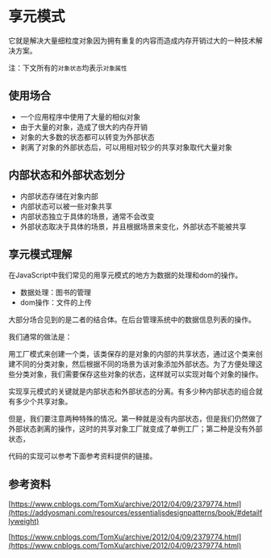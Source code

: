 # 享元模式

它就是解决大量细粒度对象因为拥有重复的内容而造成内存开销过大的一种技术解决方案。

注：下文所有的`对象状态`均表示`对象属性`

## 使用场合

* 一个应用程序中使用了大量的相似对象
* 由于大量的对象，造成了很大的内存开销
* 对象的大多数的状态都可以转变为外部状态
* 剥离了对象的外部状态后，可以用相对较少的共享对象取代大量对象


## 内部状态和外部状态划分

* 内部状态存储在对象内部
* 内部状态可以被一些对象共享
* 内部状态独立于具体的场景，通常不会改变
* 外部状态取决于具体的场景，并且根据场景来变化，外部状态不能被共享

## 享元模式理解

在JavaScript中我们常见的用享元模式的地方为数据的处理和dom的操作。

* 数据处理：图书的管理
* dom操作：文件的上传

大部分场合见到的是二者的结合体。在后台管理系统中的数据信息列表的操作。

我们通常的做法是：

用工厂模式来创建一个类，该类保存的是对象的内部的共享状态，通过这个类来创建不同的分类对象，然后根据不同的场景为该对象添加外部状态。为了方便处理这些分类对象，我们需要保存这些对象的状态，这样就可以实现对每个对象的操作。

实现享元模式的关键就是内部状态和外部状态的分离。有多少种内部状态的组合就有多少个共享对象。

但是，我们要注意两种特殊的情况。第一种就是没有内部状态，但是我们仍然做了外部状态剥离的操作，这时的共享对象工厂就变成了单例工厂；第二种是没有外部状态，

代码的实现可以参考下面参考资料提供的链接。

## 参考资料

[https://www.cnblogs.com/TomXu/archive/2012/04/09/2379774.html](https://addyosmani.com/resources/essentialjsdesignpatterns/book/#detailflyweight)

[https://www.cnblogs.com/TomXu/archive/2012/04/09/2379774.html](https://www.cnblogs.com/TomXu/archive/2012/04/09/2379774.html)
